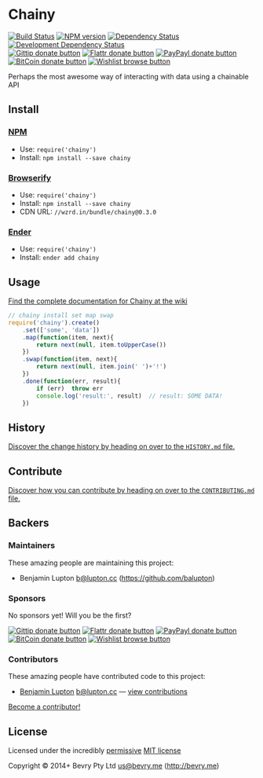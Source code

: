 
<!-- TITLE/ -->

# Chainy

<!-- /TITLE -->


<!-- BADGES/ -->

[![Build Status](http://img.shields.io/travis-ci/chainyjs/chainy.png?branch=master)](http://travis-ci.org/chainyjs/chainy "Check this project's build status on TravisCI")
[![NPM version](http://badge.fury.io/js/chainy.png)](https://npmjs.org/package/chainy "View this project on NPM")
[![Dependency Status](https://david-dm.org/chainyjs/chainy.png?theme=shields.io)](https://david-dm.org/chainyjs/chainy)
[![Development Dependency Status](https://david-dm.org/chainyjs/chainy/dev-status.png?theme=shields.io)](https://david-dm.org/chainyjs/chainy#info=devDependencies)<br/>
[![Gittip donate button](http://img.shields.io/gittip/bevry.png)](https://www.gittip.com/bevry/ "Donate weekly to this project using Gittip")
[![Flattr donate button](http://img.shields.io/flattr/donate.png?color=yellow)](http://flattr.com/thing/344188/balupton-on-Flattr "Donate monthly to this project using Flattr")
[![PayPayl donate button](http://img.shields.io/paypal/donate.png?color=yellow)](https://www.paypal.com/cgi-bin/webscr?cmd=_s-xclick&hosted_button_id=QB8GQPZAH84N6 "Donate once-off to this project using Paypal")
[![BitCoin donate button](http://img.shields.io/bitcoin/donate.png?color=yellow)](https://coinbase.com/checkouts/9ef59f5479eec1d97d63382c9ebcb93a "Donate once-off to this project using BitCoin")
[![Wishlist browse button](http://img.shields.io/wishlist/browse.png?color=yellow)](http://amzn.com/w/2F8TXKSNAFG4V "Buy an item on our wishlist for us")

<!-- /BADGES -->


<!-- DESCRIPTION/ -->

Perhaps the most awesome way of interacting with data using a chainable API

<!-- /DESCRIPTION -->


<!-- INSTALL/ -->

## Install

### [NPM](http://npmjs.org/)
- Use: `require('chainy')`
- Install: `npm install --save chainy`

### [Browserify](http://browserify.org/)
- Use: `require('chainy')`
- Install: `npm install --save chainy`
- CDN URL: `//wzrd.in/bundle/chainy@0.3.0`

### [Ender](http://ender.jit.su/)
- Use: `require('chainy')`
- Install: `ender add chainy`

<!-- /INSTALL -->


## Usage

[Find the complete documentation for Chainy at the wiki](https://github.com/chainyjs/chainy/wiki)

``` javascript
// chainy install set map swap
require('chainy').create()
	.set(['some', 'data'])
	.map(function(item, next){
		return next(null, item.toUpperCase())
	})
	.swap(function(item, next){
		return next(null, item.join(' ')+'!')
	})
	.done(function(err, result){
		if (err)  throw err
		console.log('result:', result)  // result: SOME DATA!
	})
```


<!-- HISTORY/ -->

## History
[Discover the change history by heading on over to the `HISTORY.md` file.](https://github.com/chainyjs/chainy/blob/master/HISTORY.md#files)

<!-- /HISTORY -->


<!-- CONTRIBUTE/ -->

## Contribute

[Discover how you can contribute by heading on over to the `CONTRIBUTING.md` file.](https://github.com/chainyjs/chainy/blob/master/CONTRIBUTING.md#files)

<!-- /CONTRIBUTE -->


<!-- BACKERS/ -->

## Backers

### Maintainers

These amazing people are maintaining this project:

- Benjamin Lupton <b@lupton.cc> (https://github.com/balupton)

### Sponsors

No sponsors yet! Will you be the first?

[![Gittip donate button](http://img.shields.io/gittip/bevry.png)](https://www.gittip.com/bevry/ "Donate weekly to this project using Gittip")
[![Flattr donate button](http://img.shields.io/flattr/donate.png?color=yellow)](http://flattr.com/thing/344188/balupton-on-Flattr "Donate monthly to this project using Flattr")
[![PayPayl donate button](http://img.shields.io/paypal/donate.png?color=yellow)](https://www.paypal.com/cgi-bin/webscr?cmd=_s-xclick&hosted_button_id=QB8GQPZAH84N6 "Donate once-off to this project using Paypal")
[![BitCoin donate button](http://img.shields.io/bitcoin/donate.png?color=yellow)](https://coinbase.com/checkouts/9ef59f5479eec1d97d63382c9ebcb93a "Donate once-off to this project using BitCoin")
[![Wishlist browse button](http://img.shields.io/wishlist/browse.png?color=yellow)](http://amzn.com/w/2F8TXKSNAFG4V "Buy an item on our wishlist for us")

### Contributors

These amazing people have contributed code to this project:

- [Benjamin Lupton](https://github.com/balupton) <b@lupton.cc> — [view contributions](https://github.com/chainyjs/chainy/commits?author=balupton)

[Become a contributor!](https://github.com/chainyjs/chainy/blob/master/CONTRIBUTING.md#files)

<!-- /BACKERS -->


<!-- LICENSE/ -->

## License

Licensed under the incredibly [permissive](http://en.wikipedia.org/wiki/Permissive_free_software_licence) [MIT license](http://creativecommons.org/licenses/MIT/)

Copyright &copy; 2014+ Bevry Pty Ltd <us@bevry.me> (http://bevry.me)

<!-- /LICENSE -->



